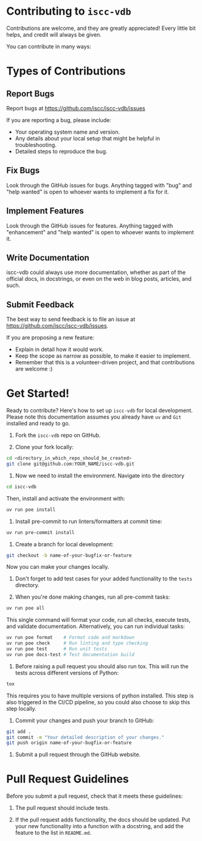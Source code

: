 # Contributing to `iscc-vdb`

Contributions are welcome, and they are greatly appreciated! Every little bit helps, and credit will always be
given.

You can contribute in many ways:

# Types of Contributions

## Report Bugs

Report bugs at https://github.com/iscc/iscc-vdb/issues

If you are reporting a bug, please include:

- Your operating system name and version.
- Any details about your local setup that might be helpful in troubleshooting.
- Detailed steps to reproduce the bug.

## Fix Bugs

Look through the GitHub issues for bugs. Anything tagged with "bug" and "help wanted" is open to whoever wants
to implement a fix for it.

## Implement Features

Look through the GitHub issues for features. Anything tagged with "enhancement" and "help wanted" is open to
whoever wants to implement it.

## Write Documentation

iscc-vdb could always use more documentation, whether as part of the official docs, in docstrings, or even on
the web in blog posts, articles, and such.

## Submit Feedback

The best way to send feedback is to file an issue at https://github.com/iscc/iscc-vdb/issues.

If you are proposing a new feature:

- Explain in detail how it would work.
- Keep the scope as narrow as possible, to make it easier to implement.
- Remember that this is a volunteer-driven project, and that contributions are welcome :)

# Get Started!

Ready to contribute? Here's how to set up `iscc-vdb` for local development. Please note this documentation
assumes you already have `uv` and `Git` installed and ready to go.

1. Fork the `iscc-vdb` repo on GitHub.

2. Clone your fork locally:

```bash
cd <directory_in_which_repo_should_be_created>
git clone git@github.com:YOUR_NAME/iscc-vdb.git
```

1. Now we need to install the environment. Navigate into the directory

```bash
cd iscc-vdb
```

Then, install and activate the environment with:

```bash
uv run poe install
```

1. Install pre-commit to run linters/formatters at commit time:

```bash
uv run pre-commit install
```

1. Create a branch for local development:

```bash
git checkout -b name-of-your-bugfix-or-feature
```

Now you can make your changes locally.

1. Don't forget to add test cases for your added functionality to the `tests` directory.

2. When you're done making changes, run all pre-commit tasks:

```bash
uv run poe all
```

This single command will format your code, run all checks, execute tests, and validate documentation.
Alternatively, you can run individual tasks:

```bash
uv run poe format    # Format code and markdown
uv run poe check     # Run linting and type checking
uv run poe test      # Run unit tests
uv run poe docs-test # Test documentation build
```

1. Before raising a pull request you should also run tox. This will run the tests across different versions of
    Python:

```bash
tox
```

This requires you to have multiple versions of python installed. This step is also triggered in the CI/CD
pipeline, so you could also choose to skip this step locally.

1. Commit your changes and push your branch to GitHub:

```bash
git add .
git commit -m "Your detailed description of your changes."
git push origin name-of-your-bugfix-or-feature
```

1. Submit a pull request through the GitHub website.

# Pull Request Guidelines

Before you submit a pull request, check that it meets these guidelines:

1. The pull request should include tests.

2. If the pull request adds functionality, the docs should be updated. Put your new functionality into a
    function with a docstring, and add the feature to the list in `README.md`.
